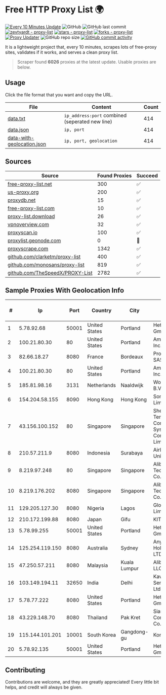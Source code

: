 
# Free HTTP Proxy List 🌍

[![Every 10 Minutes Update](https://github.com/mertguvencli/http-proxy-list/actions/workflows/main.yml/badge.svg?branch=main)](https://github.com/mertguvencli/http-proxy-list/actions/workflows/main.yml)
![GitHub](https://img.shields.io/github/license/mertguvencli/http-proxy-list)
![GitHub last commit](https://img.shields.io/github/last-commit/mertguvencli/http-proxy-list)
[![zevtyardt - proxy-list](https://img.shields.io/static/v1?label=zevtyardt&message=proxy-list&color=blue&logo=github)](https://github.com/zevtyardt/proxy-list "Go to GitHub repo")
[![stars - proxy-list](https://img.shields.io/github/stars/zevtyardt/proxy-list?style=social)](https://github.com/zevtyardt/proxy-list)
[![forks - proxy-list](https://img.shields.io/github/forks/zevtyardt/proxy-list?style=social)](https://github.com/zevtyardt/proxy-list)
[![Proxy Updater](https://github.com/zevtyardt/proxy-list/workflows/Proxy%20Updater/badge.svg)](https://github.com/zevtyardt/proxy-list/actions?query=workflow:"Proxy+Updater")
![GitHub repo size](https://img.shields.io/github/repo-size/zevtyardt/proxy-list)
[![GitHub commit activity](https://img.shields.io/github/commit-activity/m/zevtyardt/proxy-list?logo=commits)](https://github.com/zevtyardt/proxy-list/commits/main)

It is a lightweight project that, every 10 minutes, scrapes lots of free-proxy sites, validates if it works, and serves a clean proxy list.

> Scraper found **6026** proxies at the latest update. Usable proxies are below.

## Usage

Click the file format that you want and copy the URL.

|File|Content|Count|
|----|-------|-----|
|[data.txt](https://raw.githubusercontent.com/mertguvencli/http-proxy-list/main/proxy-list/data.txt)|`ip_address:port` combined (seperated new line)|414|
|[data.json](https://raw.githubusercontent.com/mertguvencli/http-proxy-list/main/proxy-list/data.json)|`ip, port`|414|
|[data-with-geolocation.json](https://raw.githubusercontent.com/mertguvencli/http-proxy-list/main/proxy-list/data-with-geolocation.json)|`ip, port, geolocation`|414|

## Sources

|Source|Found Proxies|Succeed|
|------|-------------|-------|
|[free-proxy-list.net](https://free-proxy-list.net)|300|✅|
|[us-proxy.org](https://www.us-proxy.org)|200|✅|
|[proxydb.net](http://proxydb.net)|15|✅|
|[free-proxy-list.com](https://free-proxy-list.com/?page=&port=&type%5B%5D=http&type%5B%5D=https&up_time=0&search=Search)|10|✅|
|[proxy-list.download](https://www.proxy-list.download/HTTP)|26|✅|
|[vpnoverview.com](https://vpnoverview.com/privacy/anonymous-browsing/free-proxy-servers)|32|✅|
|[proxyscan.io](https://www.proxyscan.io)|100|✅|
|[proxylist.geonode.com](https://proxylist.geonode.com/api/proxy-list?limit=300&page=1&sort_by=lastChecked&sort_type=desc&protocols=http,https)|0|🚫|
|[proxyscrape.com](https://api.proxyscrape.com/v2/?request=displayproxies&protocol=http&timeout=10000&country=all&ssl=all&anonymity=all)|1342|✅|
|[github.com/clarketm/proxy-list](https://raw.githubusercontent.com/clarketm/proxy-list/master/proxy-list-raw.txt)|400|✅|
|[github.com/monosans/proxy-list](https://raw.githubusercontent.com/monosans/proxy-list/main/proxies/http.txt)|819|✅|
|[github.com/TheSpeedX/PROXY-List](https://raw.githubusercontent.com/TheSpeedX/PROXY-List/master/http.txt)|2782|✅|


## Sample Proxies With Geolocation Info

|#|Ip|Port|Country|City|Internet Service Provider|
|-|--|----|-------|----|-------------------------|
|1|5.78.92.68|50001|United States|Portland|Hetzner Online GmbH|
|2|100.21.80.30|80|United States|Portland|Amazon.com, Inc.|
|3|82.66.18.27|8080|France|Bordeaux|Proxad / Free SAS|
|4|100.21.80.30|80|United States|Portland|Amazon.com, Inc.|
|5|185.81.98.16|3131|Netherlands|Naaldwijk|WorldStream B.V.|
|6|154.204.58.155|8090|Hong Kong|Hong Kong|Sondercloud Limited|
|7|43.156.100.152|80|Singapore|Singapore|Shenzhen Tencent Computer Systems Company Limited|
|8|210.57.211.9|8080|Indonesia|Surabaya|Airlangga University|
|9|8.219.97.248|80|Singapore|Singapore|Alibaba (US) Technology Co., Ltd.|
|10|8.219.176.202|8080|Singapore|Singapore|Alibaba (US) Technology Co., Ltd.|
|11|129.205.127.30|8080|Nigeria|Lagos|Globacom Limited|
|12|210.172.199.88|8080|Japan|Gifu|KITAGATA|
|13|5.78.99.255|50001|United States|Portland|Hetzner Online GmbH|
|14|125.254.119.150|8080|Australia|Sydney|Anycast Holdings PTY LTD|
|15|47.250.57.211|8080|Malaysia|Kuala Lumpur|Alibaba.com LLC|
|16|103.149.194.11|32650|India|Delhi|Kavya Internet Services Pvt Ltd|
|17|5.78.77.222|8080|United States|Portland|Hetzner Online GmbH|
|18|43.229.148.70|8080|Thailand|Pak Kret|Siamdata Communication Co.|
|19|115.144.101.201|10001|South Korea|Gangdong-gu|Korea Telecom|
|20|5.78.92.135|50001|United States|Portland|Hetzner Online GmbH|



## Contributing

Contributions are welcome, and they are greatly appreciated! Every
little bit helps, and credit will always be given.

